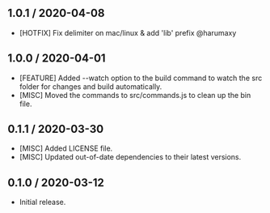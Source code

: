 ## 1.0.1 / 2020-04-08
- [HOTFIX] Fix delimiter on mac/linux & add 'lib' prefix @harumaxy

## 1.0.0 / 2020-04-01
- [FEATURE] Added --watch option to the build command to watch the src folder for changes and build automatically.
- [MISC] Moved the commands to src/commands.js to clean up the bin file.

## 0.1.1 / 2020-03-30
- [MISC] Added LICENSE file.
- [MISC] Updated out-of-date dependencies to their latest versions.

## 0.1.0 / 2020-03-12
- Initial release.
